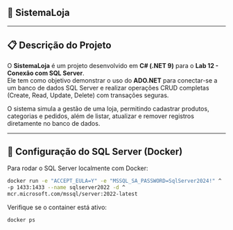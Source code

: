 ## 🏬 SistemaLoja

---

## 📋 Descrição do Projeto

O **SistemaLoja** é um projeto desenvolvido em **C# (.NET 9)** para o **Lab 12 - Conexão com SQL Server**.  
Ele tem como objetivo demonstrar o uso do **ADO.NET** para conectar-se a um banco de dados SQL Server e realizar operações CRUD completas (Create, Read, Update, Delete) com transações seguras.

O sistema simula a gestão de uma loja, permitindo cadastrar produtos, categorias e pedidos, além de listar, atualizar e remover registros diretamente no banco de dados.

---

## 🐳 Configuração do SQL Server (Docker)

Para rodar o SQL Server localmente com Docker:

```bash
docker run -e "ACCEPT_EULA=Y" -e "MSSQL_SA_PASSWORD=SqlServer2024!" ^
-p 1433:1433 --name sqlserver2022 -d ^
mcr.microsoft.com/mssql/server:2022-latest 
```

Verifique se o container está ativo:
```bash
docker ps
```
